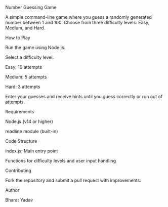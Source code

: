 Number Guessing Game

A simple command-line game where you guess a randomly generated number between 1 and 100. Choose from three difficulty levels: Easy, Medium, and Hard.

How to Play

Run the game using Node.js.

Select a difficulty level:

Easy: 10 attempts

Medium: 5 attempts

Hard: 3 attempts

Enter your guesses and receive hints until you guess correctly or run out of attempts.

Requirements

Node.js (v14 or higher)

readline module (built-in)

Code Structure

index.js: Main entry point

Functions for difficulty levels and user input handling

Contributing

Fork the repository and submit a pull request with improvements.

Author

Bharat Yadav
